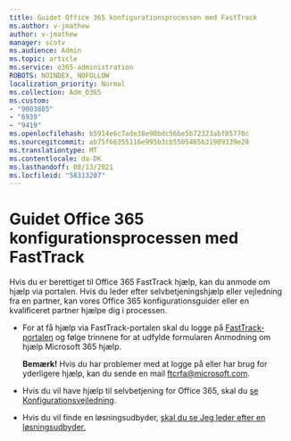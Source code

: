 ```yaml
---
title: Guidet Office 365 konfigurationsprocessen med FastTrack
ms.author: v-jmathew
author: v-jmathew
manager: scotv
ms.audience: Admin
ms.topic: article
ms.service: o365-administration
ROBOTS: NOINDEX, NOFOLLOW
localization_priority: Normal
ms.collection: Adm_O365
ms.custom:
- "9003885"
- "6939"
- "9419"
ms.openlocfilehash: b5914e6c7ade38e90bdc56be5b72323abf05770c
ms.sourcegitcommit: ab75f66355116e995b3cb5505465b31989339e28
ms.translationtype: MT
ms.contentlocale: da-DK
ms.lasthandoff: 08/13/2021
ms.locfileid: "58313207"
---
```

# <a name="guided-office-365-setup-process-with-fasttrack"></a>Guidet Office 365 konfigurationsprocessen med FastTrack

Hvis du er berettiget til Office 365 FastTrack hjælp, kan du anmode om hjælp via portalen. Hvis du leder efter selvbetjeningshjælp eller vejledning fra en partner, kan vores Office 365 konfigurationsguider eller en kvalificeret partner hjælpe dig i processen.

- For at få hjælp via FastTrack-portalen skal du logge på [FastTrack-portalen](https://go.microsoft.com/fwlink/?linkid=2125443) og følge trinnene for at udfylde formularen Anmodning om hjælp Microsoft 365 hjælp.

    **Bemærk!** Hvis du har problemer med at logge på eller har brug for yderligere hjælp, kan du sende en mail [ftcrfa@microsoft.com](mailto:ftcrfa@microsoft.com).

- Hvis du vil have hjælp til selvbetjening for Office 365, skal du [se Konfigurationsvejledning](https://go.microsoft.com/fwlink/?linkid=2125827).
- Hvis du vil finde en løsningsudbyder, [skal du se Jeg leder efter en løsningsudbyder.](https://go.microsoft.com/fwlink/?linkid=2125918)
